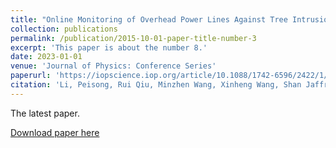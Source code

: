 ```yaml
---
title: "Online Monitoring of Overhead Power Lines Against Tree Intrusion via a Low-cost Camera and Mobile Edge Computing Approach"
collection: publications
permalink: /publication/2015-10-01-paper-title-number-3
excerpt: 'This paper is about the number 8.'
date: 2023-01-01
venue: 'Journal of Physics: Conference Series'
paperurl: 'https://iopscience.iop.org/article/10.1088/1742-6596/2422/1/012018/meta'
citation: 'Li, Peisong, Rui Qiu, Minzhen Wang, Xinheng Wang, Shan Jaffry, Ming Xu, Kaizhu Huang, and Yi Huang. "Online Monitoring of Overhead Power Lines Against Tree Intrusion via a Low-cost Camera and Mobile Edge Computing Approach." In Journal of Physics: Conference Series, vol. 2422, no. 1, p. 012018. IOP Publishing, 2023.'
---
```

The latest paper. 

[Download paper here](https://peisong0109.github.io/files/Li_2023_J._Phys.__Conf._Ser._2422_012018.pdf)

